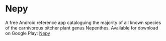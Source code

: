 # Nepy

A free Android reference app cataloguing the majority of all known species of the carnivorous pitcher plant genus Nepenthes.
Available for download on Google Play: [Nepy](https://play.google.com/store/apps/details?id=com.davidebaj.nepy "Nepy") 
